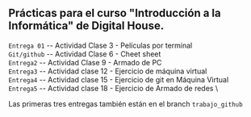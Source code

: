 ## Prácticas para el curso "Introducción a la Informática" de Digital House.

`Entrega 01` -- Actividad Clase 3 - Películas por terminal\
`Git/github` -- Actividad Clase 6 - Cheet sheet\
`Entrega2` -- Actividad Clase 9 - Armado de PC\
`Entrega3` -- Actividad clase 12 - Ejercicio de máquina virtual\
`Entrega4` -- Actividad clase 15 - Ejercicio de git en Máquina Virtual\
`Entrega5` -- Actividad clase 18 -  Ejercicio de Armado de redes \

Las primeras tres entregas también están en el branch `trabajo_github`
